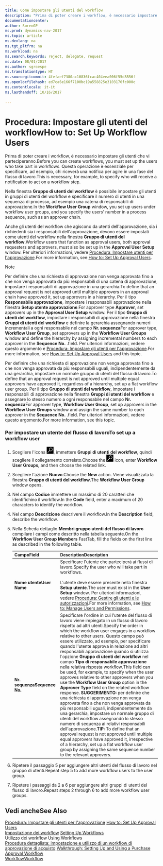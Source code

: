 ```yaml
---
title: Come impostare gli utenti del workflow
description: "Prima di poter creare i workflow, è necessario impostare gli utenti che vi parteciperanno. Questa operazione è essenziale per specificare, ad esempio, chi riceverà una notifica per agire in una fase del flusso di lavoro."
documentationcenter: 
author: SorenGP
ms.prod: dynamics-nav-2017
ms.topic: article
ms.devlang: na
ms.tgt_pltfrm: na
ms.workload: na
ms.search.keywords: reject, delegate, request
ms.date: 08/01/2017
ms.author: sgroespe
ms.translationtype: HT
ms.sourcegitcommit: 4fefaef7380ac10836fcac404eea006f55d8556f
ms.openlocfilehash: ed7ca6e166f7100bc19a558825e3103170fc000c
ms.contentlocale: it-it
ms.lasthandoff: 10/16/2017

---
```

# <a name="how-to-set-up-workflow-users"></a><span data-ttu-id="3d639-104">Procedura: Impostare gli utenti del workflow</span><span class="sxs-lookup"><span data-stu-id="3d639-104">How to: Set Up Workflow Users</span></span>
<span data-ttu-id="3d639-105">Prima di poter creare i workflow, è necessario impostare gli utenti che vi parteciperanno.</span><span class="sxs-lookup"><span data-stu-id="3d639-105">Before you can create workflows, you must set up the users who take part in workflows.</span></span> <span data-ttu-id="3d639-106">Questa operazione è essenziale per specificare, ad esempio, chi riceverà una notifica per agire in una fase del flusso di lavoro.</span><span class="sxs-lookup"><span data-stu-id="3d639-106">This is necessary, for example, to specify who will receive a notification to act on a workflow step.</span></span>  

<span data-ttu-id="3d639-107">Nella finestra **Gruppo di utenti del workflow** è possibile impostare gli utenti in gruppi di utenti del workflow e specificare il numero di utenti in una sequenza di processo, ad esempio una catena di responsabili di approvazione.</span><span class="sxs-lookup"><span data-stu-id="3d639-107">In the **Workflow User Group** window, you set up users under workflow user groups, and you specify the users’ number in a process sequence, such as an approver chain.</span></span>  

<span data-ttu-id="3d639-108">Anche gli utenti del workflow che agiscono da utenti dell'approvazione, sia i richiedenti sia i responsabili dell'approvazione, devono essere impostati come utenti del workflow nella finestra **Gruppo di utenti del workflow**.</span><span class="sxs-lookup"><span data-stu-id="3d639-108">Workflow users that function as approval users, both approval requesters and approvers, must also be set up in the **Approval User Setup** window.</span></span> <span data-ttu-id="3d639-109">Per ulteriori informazioni, vedere [Procedura: Impostare utenti per l'approvazione](across-how-to-set-up-approval-users.md).</span><span class="sxs-lookup"><span data-stu-id="3d639-109">For more information, see [How to: Set Up Approval Users](across-how-to-set-up-approval-users.md).</span></span>  

> [!NOTE]  
>  <span data-ttu-id="3d639-110">Per definire che una richiesta di approvazione non venga approvata fino a che non venga approvata da più responsabili di una catena di approvazione, impostare i responsabili di approvazione in una gerarchia.</span><span class="sxs-lookup"><span data-stu-id="3d639-110">To define that an approval request is not approved until multiple approvers in an approval chain have approved it, set up approvers in a hierarchy.</span></span> <span data-ttu-id="3d639-111">Per il tipo **Responsabile approvazione**, impostare i responsabili approvazione nella finestra **Setup utente approvazione**.</span><span class="sxs-lookup"><span data-stu-id="3d639-111">For approver type **Approver**, set approvers up in the **Approval User Setup** window.</span></span> <span data-ttu-id="3d639-112">Per il tipo **Gruppo di utenti del workflow**, impostare i responsabili di approvazione nella finestra **Gruppi di utenti del workflow** e definire la gerarchia assegnando numeri incrementali a ogni responsabile nel campo **Nr. sequenza**</span><span class="sxs-lookup"><span data-stu-id="3d639-112">For approver type, **Workflow User Group**, set approvers up in the **Workflow User Groups** window and define the hierarchy by assigning incremental numbers to each approver in the **Sequence No.**</span></span> <span data-ttu-id="3d639-113">.</span><span class="sxs-lookup"><span data-stu-id="3d639-113">field.</span></span> <span data-ttu-id="3d639-114">Per ulteriori informazioni, vedere questo argomento e [Procedura: Impostare gli utenti per l'approvazione](across-how-to-set-up-approval-users.md).</span><span class="sxs-lookup"><span data-stu-id="3d639-114">For more information, see [How to: Set Up Approval Users](across-how-to-set-up-approval-users.md) and this topic.</span></span>  
>   
>  <span data-ttu-id="3d639-115">Per definire che una richiesta di approvazione non venga approvata fino a che non venga approvata da più responsabili uguali, indipendentemente da una gerarchia, impostare un normale gruppo di utenti del flusso di lavoro.</span><span class="sxs-lookup"><span data-stu-id="3d639-115">To define that an approval request is not approved until multiple equal approvers have approved it, regardless of a hierarchy, set up a flat workflow user group.</span></span> <span data-ttu-id="3d639-116">Per il tipo **Gruppo di utenti del workflow**, impostare i responsabili di approvazione nella finestra **Gruppi di utenti del workflow** e assegnare lo stesso numero a ogni responsabile nel campo **Nr. sequenza**</span><span class="sxs-lookup"><span data-stu-id="3d639-116">For approver type, **Workflow User Group**, set up approvers in the **Workflow User Groups** window and assign the same number to each approver in the **Sequence No.**</span></span> <span data-ttu-id="3d639-117">.</span><span class="sxs-lookup"><span data-stu-id="3d639-117">field.</span></span> <span data-ttu-id="3d639-118">Per ulteriori informazioni, vedere questo argomento.</span><span class="sxs-lookup"><span data-stu-id="3d639-118">For more information, see this topic.</span></span>  

### <a name="to-set-up-a-workflow-user"></a><span data-ttu-id="3d639-119">Per impostare un utente del flusso di lavoro</span><span class="sxs-lookup"><span data-stu-id="3d639-119">To set up a workflow user</span></span>  

1. <span data-ttu-id="3d639-120">Scegliere l'icona ![Cerca pagina o report](media/ui-search/search_small.png "icona Cerca pagina o report"), immettere **Gruppi di utenti del workflow**, quindi scegliere il collegamento correlato.</span><span class="sxs-lookup"><span data-stu-id="3d639-120">Choose the ![Search for Page or Report](media/ui-search/search_small.png "Search for Page or Report icon") icon, enter **Workflow User Groups**, and then choose the related link.</span></span>  
2. <span data-ttu-id="3d639-121">Scegliere l'azione **Nuovo**.</span><span class="sxs-lookup"><span data-stu-id="3d639-121">Choose the **New** action.</span></span> <span data-ttu-id="3d639-122">Viene visualizzata la finestra **Gruppo di utenti del workflow**.</span><span class="sxs-lookup"><span data-stu-id="3d639-122">The **Workflow User Group** window opens.</span></span>  
3. <span data-ttu-id="3d639-123">Nel campo **Codice** immettere un massimo di 20 caratteri che identifichino il workflow.</span><span class="sxs-lookup"><span data-stu-id="3d639-123">In the **Code** field, enter a maximum of 20 characters to identify the workflow.</span></span>  
4. <span data-ttu-id="3d639-124">Nel campo  **Descrizione** descrivere il workflow.</span><span class="sxs-lookup"><span data-stu-id="3d639-124">In the **Description** field, describe the workflow.</span></span>  
5. <span data-ttu-id="3d639-125">Nella Scheda dettaglio **Membri gruppo utenti del flusso di lavoro** compilare i campi come descritto nella tabella seguente.</span><span class="sxs-lookup"><span data-stu-id="3d639-125">On the **Workflow User Group Members** FastTab, fill the fields on the first line as described in the following table.</span></span>  

    |<span data-ttu-id="3d639-126">Campo</span><span class="sxs-lookup"><span data-stu-id="3d639-126">Field</span></span>|<span data-ttu-id="3d639-127">Description</span><span class="sxs-lookup"><span data-stu-id="3d639-127">Description</span></span>|  
    |---------------------------------|---------------------------------------|  
    |<span data-ttu-id="3d639-128">**Nome utente**</span><span class="sxs-lookup"><span data-stu-id="3d639-128">**User Name**</span></span>|<span data-ttu-id="3d639-129">Specificare l'utente che parteciperà ai flussi di lavoro.</span><span class="sxs-lookup"><span data-stu-id="3d639-129">Specify the user who will take part in workflows.</span></span><br /><br /> <span data-ttu-id="3d639-130">L'utente deve essere presente nella finestra **Setup utente**.</span><span class="sxs-lookup"><span data-stu-id="3d639-130">The user must exist in the **User Setup** window.</span></span> <span data-ttu-id="3d639-131">Per ulteriori informazioni, vedere [Procedura: Gestire gli utenti e le autorizzazioni](ui-how-users-permissions.md).</span><span class="sxs-lookup"><span data-stu-id="3d639-131">For more information, see [How to: Manage Users and Permissions](ui-how-users-permissions.md).</span></span>|  
    |<span data-ttu-id="3d639-132">**Nr. sequenza**</span><span class="sxs-lookup"><span data-stu-id="3d639-132">**Sequence No.**</span></span>|<span data-ttu-id="3d639-133">Specificare l'ordine in cui l'utente del flusso di lavoro viene impiegato in un flusso di lavoro rispetto ad altri utenti.</span><span class="sxs-lookup"><span data-stu-id="3d639-133">Specify the order in which the workflow user engages in a workflow relative to other users.</span></span> <span data-ttu-id="3d639-134">Questo campo può essere utilizzato, ad esempio, per specificare quando l'utente approva in relazione ad altri responsabili approvazione quando si utilizza l'opzione **Gruppo di utenti del workflow** nel campo **Tipo di responsabile approvazione** nella relativa risposta workflow.</span><span class="sxs-lookup"><span data-stu-id="3d639-134">This field can be used, for example, to specify when the user approves relative to other approvers when you use the **Workflow User Group** option in the **Approver Type** field on the related workflow response.</span></span> <span data-ttu-id="3d639-135">**SUGGERIMENTO:** per definire che una richiesta di approvazione non venga approvata fino a che non venga approvata da più responsabili uguali, indipendentemente da una gerarchia, impostare un normale gruppo di utenti del workflow assegnando lo stesso numero di sequenza ai relativi responsabili dell'approvazione.</span><span class="sxs-lookup"><span data-stu-id="3d639-135">**TIP:**  To define that an approval request is not approved until multiple equal approvers have approved it, irrespective of a hierarchy, set up a flat workflow user group by assigning the same sequence number to the relevant approvers.</span></span>|  
6. <span data-ttu-id="3d639-136">Ripetere il passaggio 5 per aggiungere altri utenti del flusso di lavoro nel gruppo di utenti.</span><span class="sxs-lookup"><span data-stu-id="3d639-136">Repeat step 5 to add more workflow users to the user group.</span></span>  
7. <span data-ttu-id="3d639-137">Ripetere i passaggi da 2 a 6 per aggiungere altri gruppi di utenti del flusso di lavoro.</span><span class="sxs-lookup"><span data-stu-id="3d639-137">Repeat steps 2 through 6 to add more workflow user groups.</span></span>  

## <a name="see-also"></a><span data-ttu-id="3d639-138">Vedi anche</span><span class="sxs-lookup"><span data-stu-id="3d639-138">See Also</span></span>  
<span data-ttu-id="3d639-139">[Procedura: Impostare gli utenti per l'approvazione](across-how-to-set-up-approval-users.md) </span><span class="sxs-lookup"><span data-stu-id="3d639-139">[How to: Set Up Approval Users](across-how-to-set-up-approval-users.md) </span></span>  
<span data-ttu-id="3d639-140">[Impostazione dei workflow](across-set-up-workflows.md) </span><span class="sxs-lookup"><span data-stu-id="3d639-140">[Setting Up Workflows](across-set-up-workflows.md) </span></span>  
<span data-ttu-id="3d639-141">[Utilizzo dei workflow](across-use-workflows.md) </span><span class="sxs-lookup"><span data-stu-id="3d639-141">[Using Workflows](across-use-workflows.md) </span></span>  
<span data-ttu-id="3d639-142">[Procedura dettagliata: Impostazione e utilizzo di un workflow di approvazione di acquisto](walkthrough-setting-up-and-using-a-purchase-approval-workflow.md) </span><span class="sxs-lookup"><span data-stu-id="3d639-142">[Walkthrough: Setting Up and Using a Purchase Approval Workflow](walkthrough-setting-up-and-using-a-purchase-approval-workflow.md) </span></span>  
[<span data-ttu-id="3d639-143">Workflow</span><span class="sxs-lookup"><span data-stu-id="3d639-143">Workflow</span></span>](across-workflow.md)   

